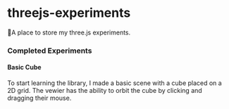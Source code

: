 # threejs-experiments
🧪A place to store my three.js experiments.

### Completed Experiments 

#### Basic Cube

To start learning the library, I made a basic scene with a cube placed on a 2D grid. The vewier has the ability to orbit the cube by clicking and dragging their mouse.
